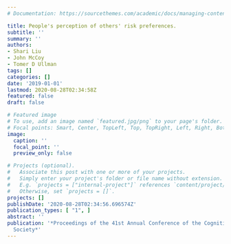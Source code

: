 ```yaml
---
# Documentation: https://sourcethemes.com/academic/docs/managing-content/

title: People's perception of others' risk preferences.
subtitle: ''
summary: ''
authors:
- Shari Liu
- John McCoy
- Tomer D Ullman
tags: []
categories: []
date: '2019-01-01'
lastmod: 2020-08-28T02:34:58Z
featured: false
draft: false

# Featured image
# To use, add an image named `featured.jpg/png` to your page's folder.
# Focal points: Smart, Center, TopLeft, Top, TopRight, Left, Right, BottomLeft, Bottom, BottomRight.
image:
  caption: ''
  focal_point: ''
  preview_only: false

# Projects (optional).
#   Associate this post with one or more of your projects.
#   Simply enter your project's folder or file name without extension.
#   E.g. `projects = ["internal-project"]` references `content/project/deep-learning/index.md`.
#   Otherwise, set `projects = []`.
projects: []
publishDate: '2020-08-28T02:34:56.696574Z'
publication_types: [ "1", ]
abstract: ''
publication: '*Proceedings of the 41st Annual Conference of the Cognitive Science
  Society*'
---
```

